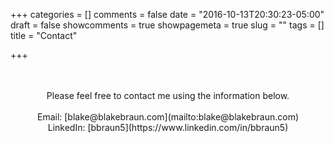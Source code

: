 +++
categories = []
comments = false
date = "2016-10-13T20:30:23-05:00"
draft = false
showcomments = true
showpagemeta = true
slug = ""
tags = []
title = "Contact"

+++
<center>

<br/>
<br/>
Please feel free to contact me using the information below.

<br/>
<br/>
Email: [blake@blakebraun.com](mailto:blake@blakebraun.com)

<br/>
LinkedIn: [bbraun5](https://www.linkedin.com/in/bbraun5)
</center>
